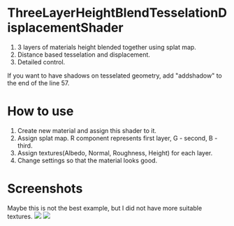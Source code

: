 # ThreeLayerHeightBlendTesselationDisplacementShader
1. 3 layers of materials height blended together using splat map.  
1. Distance based tesselation and displacement.  
1. Detailed control.  

If you want to have shadows on tesselated geometry, add "addshadow" to the end of the line 57.

# How to use
1. Create new material and assign this shader to it.
1. Assign splat map. R component represents first layer, G - second, B - third.  
1. Assign textures(Albedo, Normal, Roughness, Height) for each layer.  
1. Change settings so that the material looks good.  

# Screenshots

Maybe this is not the best example, but I did not have more suitable textures.
![](https://i.imgur.com/mb8M3mO.png)
![](https://i.imgur.com/3a4jpPD.jpg)
